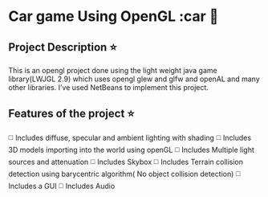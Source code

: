 # Car game Using OpenGL :car :blue_car:

## Project Description :star:

This is an opengl project done using the light weight java game library(LWJGL 2.9) which uses opengl glew and glfw and openAL and many other libraries.
I’ve used NetBeans to implement this project.


## Features of the project :star:

:white_medium_square: Includes diffuse, specular and ambient lighting with shading
:white_medium_square: Includes 3D models importing into the world using openGL
:white_medium_square: Includes Multiple light sources and attenuation
:white_medium_square: Includes Skybox
:white_medium_square: Includes Terrain collision detection using barycentric algorithm( No object collision detection)
:white_medium_square: Includes a GUI
:white_medium_square: Includes Audio

